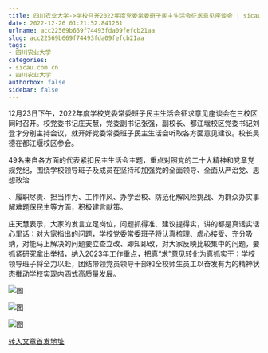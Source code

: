 ```yaml
---
title: 四川农业大学->学校召开2022年度党委常委班子民主生活会征求意见座谈会 | sicau.com.cn
date: 2022-12-26 01:21:52.841261
urlname: acc22569b669f74493fda09fefcb21aa
slug: acc22569b669f74493fda09fefcb21aa
tags: 
- 四川农业大学
categories:
- sicau.com.cn
- 四川农业大学
authorbox: false
sidebar: false
---
```

12月23日下午，2022年度学校党委常委班子民主生活会征求意见座谈会在三校区同时召开。校党委书记庄天慧，党委副书记张强，副校长、都江堰校区党委书记刘登才分别主持会议，就开好党委常委班子民主生活会听取各方面意见建议。校长吴德在都江堰校区参会。  

49名来自各方面的代表紧扣民主生活会主题，重点对照党的二十大精神和党章党规党纪，围绕学校领导班子及成员在坚持和加强党的全面领导、全面从严治党、思想政治
<!--more-->
、履职尽责、担当作为、工作作风、办学治校、防范化解风险挑战、为群众办实事解难题保民生等方面，积极建言献策。

庄天慧表示，大家的发言立足岗位，问题抓得准、建议提得实，讲的都是真话实话心里话；对大家指出的问题，学校党委常委班子将认真梳理、虚心接受、充分吸纳，对能马上解决的问题要立查立改、即知即改，对大家反映比较集中的问题，要抓紧研究拿出举措，纳入2023年工作重点，把真“求”意见转化为真抓实干；学校领导班子将全力以赴，团结带领党员领导干部和全校师生员工以奋发有为的精神状态推动学校实现内涵式高质量发展。

![图](https://news.sicau.edu.cn/__local/9/B7/02/33B75017DFEA95899C2F969B96E_A7F21C13_253B8.jpg)

![图](https://news.sicau.edu.cn/__local/3/37/49/8193120ADB4DB8F879A651DD8DE_DA83E48D_37053.jpg)

![图](https://news.sicau.edu.cn/__local/C/9F/B1/C3E2C20101C40A75862A75E7438_77F50DF1_259F2.jpg)

[转入文章首发地址](https://news.sicau.edu.cn/info/1078/70692.htm)